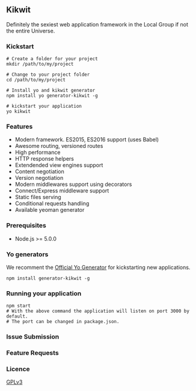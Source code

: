 ## Kikwit

Definitely the sexiest web application framework in the Local Group if not the entire Universe. 

### Kickstart
```
# Create a folder for your project
mkdir /path/to/my/project

# Change to your project folder
cd /path/to/my/project

# Install yo and kikwit generator
npm install yo generator-kikwit -g

# kickstart your application
yo kikwit
```

### Features
* Modern framework. ES2015, ES2016 support (uses Babel)
* Awesome routing, versioned routes
* High performance
* HTTP response helpers
* Extendended view engines support
* Content negotiation
* Version negotiation
* Modern middlewares support using decorators
* Connect/Express middleware support
* Static files serving
* Conditional requests handling
* Available yeoman generator

### Prerequisites
* Node.js >= 5.0.0

### Yo generators
We recomment the [Official Yo Generator](https://github.com/kikwit/generator-kikwit) for kickstarting new applications.

```
npm install generator-kikwit -g
```

### Running your application
```
npm start 
# With the above command the application will listen on port 3000 by default. 
# The port can be changed in package.json.
```

### Issue Submission


### Feature Requests


### Licence
[GPLv3](http://www.gnu.org/licenses/gpl-3.0.en.html)
